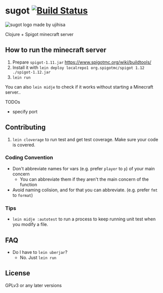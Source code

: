 # sugot [![Build Status](http://jenkins.raa0121.info/job/sugot/badge/icon)](http://jenkins.raa0121.info/job/sugot/)

![sugot logo made by ujihisa](http://cache.gyazo.com/8b5b3fba0e9ea94b303acd77e8920a8c.png)

Clojure + Spigot minecraft server

## How to run the minecraft server

1. Prepare `spigot-1.11.jar` https://www.spigotmc.org/wiki/buildtools/
2. Install it with `lein deploy localrepo1 org.spigotmc/spigot 1.12 ./spigot-1.12.jar`
3. `lein run`

You can also `lein midje` to check if it works without starting a Minecraft server..

TODOs

* specify port

## Contributing

1. `lein cloverage` to run test and get test coverage. Make sure your code is covered.

### Coding Convention

* Don't abbreviate names for vars (e.g. prefer `player` to `p`) of your main concern
    * You can abbreviate them if they aren't the main concern of the function
* Avoid naming colision, and for that you can abbreviate. (e.g. prefer `fmt` to `format`)

### Tips

  * `lein midje :autotest` to run a process to keep running unit test
    when you modify a file.

## FAQ

* Do I have to `lein uberjar`?
    * No. Just `lein run`

## License

GPLv3 or any later versions
